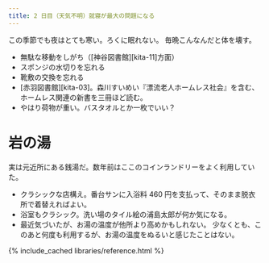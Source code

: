 ```yaml
---
title: 2 日目（天気不明）就寝が最大の問題になる
---
```


この季節でも夜はとても寒い。ろくに眠れない。
毎晩こんなんだと体を壊す。

* 無駄な移動をしがち（[神谷図書館][kita-11]方面）
* スポンジの水切りを忘れる
* 靴敷の交換を忘れる
* [赤羽図書館][kita-03]。森川すいめい『漂流老人ホームレス社会』を含む、ホームレス関連の新書を三冊ほど読む。
* やはり荷物が重い。バスタオルとか一枚でいい？

# 岩の湯

実は元近所にある銭湯だ。数年前はここのコインランドリーをよく利用していた。

* クラシックな店構え。番台サンに入浴料 460 円を支払って、そのまま脱衣所で着替えればよい。
* 浴室もクラシック。洗い場のタイル絵の浦島太郎が何か気になる。
* 最近気づいたが、お湯の温度が他所より高めかもしれない。
  少なくとも、このあと何度も利用するが、お湯の温度をぬるいと感じたことはない。

{% include_cached libraries/reference.html %}
